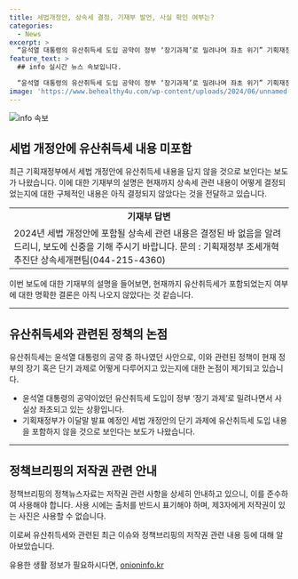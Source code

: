 ```yaml
---
title: 세법개정안, 상속세 결정, 기재부 발언, 사실 확인 여부는?
categories:
  - News
excerpt: >
  “윤석열 대통령의 유산취득세 도입 공약이 정부 ‘장기과제’로 밀려나며 좌초 위기” 기획재정부는 상속세 관련 내용이 결정되지 않았음을 밝힘. 유산취득세 도입은 단기과제에 포함되지 않을 것으로 보임. (출처: 정책브리핑 www.korea.kr)
feature_text: >
  ## info 실시간 뉴스 속보입니다.

  “윤석열 대통령의 유산취득세 도입 공약이 정부 ‘장기과제’로 밀려나며 좌초 위기” 기획재정부는 상속세 관련 내용이 결정되지 않았음을 밝힘. 유산취득세 도입은 단기과제에 포함되지 않을 것으로 보임. (출처: 정책브리핑 www.korea.kr)
image: 'https://www.behealthy4u.com/wp-content/uploads/2024/06/unnamed-file.png'
---
```


<p><img src="https://www.behealthy4u.com/wp-content/uploads/2024/06/unnamed-file.png" alt="info 속보" /></p>

<h2 data-ke-size="size26">세법 개정안에 유산취득세 내용 미포함</h2>

<p data-ke-size="size16">최근 기획재정부에서 세법 개정안에 유산취득세 내용을 담지 않을 것으로 보인다는 보도가 나왔습니다. 이에 대한 기재부의 설명은 현재까지 상속세 관련 내용이 어떻게 결정되었는지에 대한 구체적인 내용은 아직 결정되지 않았다는 것을 전달하고 있습니다.</p>

<table>
  <tr>
    <td style="text-align: center; height: 17px;"><b>기재부 답변</b></td>
  </tr>
  <tr>
    <td style="text-align: left;">2024년 세법 개정안에 포함될 상속세 관련 내용은 결정된 바 없음을 알려드리니, 보도에 신중을 기해 주시기 바랍니다. 문의 : 기획재정부 조세개혁추진단 상속세개편팀(044-215-4360)</td>
  </tr>
</table>

<p data-ke-size="size16">이번 보도에 대한 기재부의 설명을 들어보면, 현재까지 유산취득세가 포함되었는지 여부에 대한 명확한 결론은 아직 나오지 않았다는 것 같습니다.</p>

<hr>

<h2 data-ke-size="size26">유산취득세와 관련된 정책의 논점</h2>

<p data-ke-size="size16">유산취득세는 윤석열 대통령의 공약 중 하나였던 사안으로, 이와 관련된 정책이 현재 정부의 장기 혹은 단기 과제로 어떻게 다루어지고 있는지에 대한 논점이 제기되고 있습니다.</p>

<ul>
  <li>윤석열 대통령의 공약이었던 유산취득세 도입이 정부 ‘장기 과제’로 밀려나면서 사실상 좌초되고 있는 상황입니다.</li>
  <li>기획재정부가 이달말 발표 예정인 세법 개정안의 단기 과제에 유산취득세 도입 내용을 포함하지 않을 것으로 보인다는 보도가 나왔습니다.</li>
</ul>

<hr>

<h2 data-ke-size="size26">정책브리핑의 저작권 관련 안내</h2>

<p data-ke-size="size16">정책브리핑의 정책뉴스자료는 저작권 관련 사항을 상세히 안내하고 있으니, 이를 준수하여 사용해야 합니다. 사용 시에는 출처를 반드시 표기해야 하며, 제3자에게 저작권이 있는 사진은 사용할 수 없습니다.</p>

<p data-ke-size="size16">이로써 유산취득세와 관련된 최근 이슈와 정책브리핑의 저작권 관련 내용 등에 대해 알아보았습니다.</p>
유용한 생활 정보가 필요하시다면, <a href="https://onioninfo.kr" rel="dofollow">onioninfo.kr</a>


